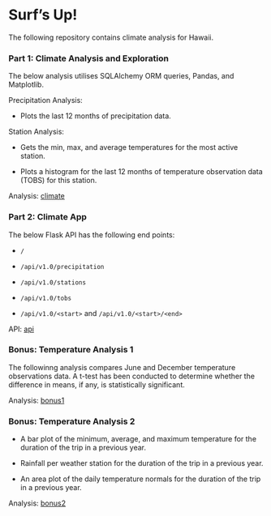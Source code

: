# Surf’s Up!

The following repository contains climate analysis for Hawaii.

### Part 1: Climate Analysis and Exploration

The below analysis utilises SQLAlchemy ORM queries, Pandas, and Matplotlib.

Precipitation Analysis:

 * Plots the last 12 months of precipitation data.

Station Analysis:

 * Gets the min, max, and average temperatures for the most active station.

 * Plots a histogram for the last 12 months of temperature observation data (TOBS) for this station.

Analysis: [climate](climate.ipynb)


### Part 2: Climate App

The below Flask API has the following end points:

* `/`

* `/api/v1.0/precipitation`

* `/api/v1.0/stations`

* `/api/v1.0/tobs`

* `/api/v1.0/<start>` and `/api/v1.0/<start>/<end>`

API: [api](app.py)


### Bonus: Temperature Analysis 1

The followinng analysis compares June and December temperature observations data. A t-test has been conducted to determine whether the difference in means, if any, is statistically significant.

Analysis: [bonus1](temp_analysis_bonus_1.ipynb)


### Bonus: Temperature Analysis 2

* A bar plot of the minimum, average, and maximum temperature for the duration of the trip in a previous year.

* Rainfall per weather station for the duration of the trip in a previous year.

* An area plot of the daily temperature normals for the duration of the trip in a previous year.

Analysis: [bonus2](temp_analysis_bonus_2.ipynb)
